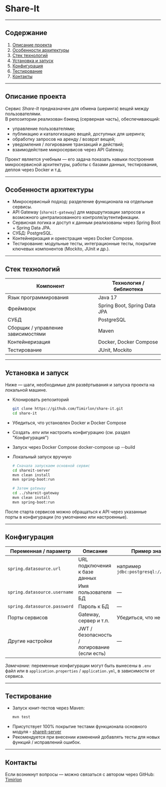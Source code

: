 # Share-It

---

## Содержание

1. [Описание проекта](#описание-проекта)
2. [Особенности архитектуры](#особенности-архитектуры)
3. [Стек технологий](#стек-технологий)
4. [Установка и запуск](#установка-и-запуск)
5. [Конфигурация](#конфигурация)
6. [Тестирование](#тестирование)
7. [Контакты](#контакты)

---

## Описание проекта

Сервис *Share-It* предназначен для обмена (шеринга) вещей между пользователями.  
В репозитории реализован бэкенд (серверная часть), обеспечивающий:

- управление пользователями;
- публикацию и каталогизацию вещей, доступных для шеринга;
- обработку запросов на аренду / возврат вещей;
- уведомления / логирование транзакций и действий;
- взаимодействие микросервисов через API Gateway.

Проект является учебным — его задача показать навыки построения микросервисной архитектуры, работы с базами данных, тестирования, деплоя через Docker и т.д.

---

## Особенности архитектуры

- Микросервисный подход: разделение функционала на отдельные сервисы.
- API Gateway (`shareit-gateway`) для маршрутизации запросов и возможного централизованного контроля/аутентификации.
- Сервисная логика и доступ к данным реализованы через Spring Boot + Spring Data JPA.
- СУБД: PostgreSQL.
- Контейнеризация и оркестрация через Docker Compose.
- Тестирование: модульные тесты, интеграционные тесты, покрытие ключевых компонентов (Mockito, JUnit и др.).

---

## Стек технологий

| Компонент         | Технология / библиотека      |
|--------------------|------------------------------|
| Язык программирования | Java 17                      |
| Фреймворк         | Spring Boot, Spring Data JPA |
| СУБД              | PostgreSQL                   |
| Сборщик / управление зависимостями | Maven                        |
| Контейнеризация    | Docker, Docker Compose       |
| Тестирование       | JUnit, Mockito               |

---

## Установка и запуск

Ниже — шаги, необходимые для развёртывания и запуска проекта на локальной машине.


- Клонировать репозиторий
    ```bash
    git clone https://github.com/Timirlon/share-it.git
    cd share-it
    ```

- Убедиться, что установлен Docker и Docker Compose

- Создать .env или настроить конфигурацию (см. раздел "Конфигурация")

- Запуск через Docker Compose
docker-compose up --build

- Локальный запуск вручную
    ```bash
    # Сначала запускаем основной сервис 
    cd shareit-server
    mvn clean install
    mvn spring-boot:run
  
    # Затем gateway
    cd ../shareit-gateway
    mvn clean install
    mvn spring-boot:run
    ```

После старта сервисов можно обращаться к API через указанные порты в конфигурации (по умолчанию или настроенные).

---

## Конфигурация

| Переменная / параметр         | Описание                                | Пример значения / Замечания              |
|------------------------------|------------------------------------------|-------------------------------------------|
| `spring.datasource.url`      | URL подключения к базе данных            | например `jdbc:postgresql://localhost:5432/shareitdb` |
| `spring.datasource.username` | Имя пользователя БД                      | —                                         |
| `spring.datasource.password` | Пароль к БД                              | —                                         |
| Порты сервисов               | Gateway, сервер и т.п.                  | Убедиться, что не пересекаются           |
| Другие настройки             | JWT / безопасность / логирование (если есть) | —                                       |

*Замечание:* переменные конфигурации могут быть вынесены в `.env` файл или в `application.properties` / `application.yml`, в зависимости от сервиса.

---

## Тестирование

- Запуск юнит-тестов через Maven:
  ```bash
  mvn test
  ```
- Присутствует 100% покрытие тестами функционала основного модуля - [shareit-server](https://github.com/Timirlon/share-it/tree/master/shareit-server)
- Рекомендуется при внесении изменений добавлять тесты для новых функций / исправлений ошибок.

---

## Контакты

Если возникнут вопросы — можно связаться с автором через GitHub: [Timirlon](https://github.com/Timirlon)
